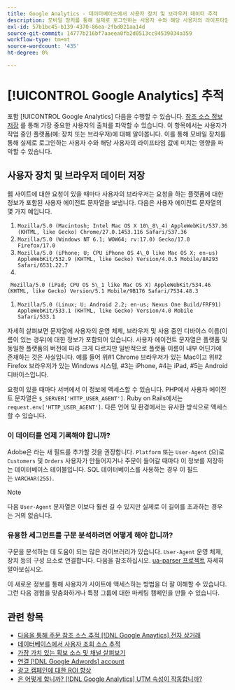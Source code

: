 ```yaml
---
title: Google Analytics - 데이터베이스에서 사용자 장치 및 브라우저 데이터 추적
description: 모바일 장치를 통해 실제로 로그인하는 사용자 수와 해당 사용자의 라이프타임 값에 영향을 미치는 방법에 대해 알아봅니다.
exl-id: 57b1bc45-b139-4370-86ea-2fbd021aa14d
source-git-commit: 14777b216bf7aaeea0fb2d0513cc94539034a359
workflow-type: tm+mt
source-wordcount: '435'
ht-degree: 0%

---
```


# [!UICONTROL Google Analytics] 추적

포함 [!UICONTROL Google Analytics] 다음을 수행할 수 있습니다. [참조 소스 정보 저장](../analysis/google-track-user-acq.md) 를 통해 가장 중요한 사용자의 출처를 파악할 수 있습니다. 이 항목에서는 사용자가 작업 중인 플랫폼(예: 장치 또는 브라우저)에 대해 알아봅니다. 이를 통해 모바일 장치를 통해 실제로 로그인하는 사용자 수와 해당 사용자의 라이프타임 값에 미치는 영향을 파악할 수 있습니다.

## 사용자 장치 및 브라우저 데이터 저장

웹 사이트에 대한 요청이 있을 때마다 사용자의 브라우저는 요청을 하는 플랫폼에 대한 정보가 포함된 사용자 에이전트 문자열을 보냅니다. 다음은 사용자 에이전트 문자열의 몇 가지 예입니다.

1. `Mozilla/5.0 (Macintosh; Intel Mac OS X 10\_8\_4) AppleWebKit/537.36 (KHTML, like Gecko) Chrome/27.0.1453.116 Safari/537.36`
1. `Mozilla/5.0 (Windows NT 6.1; WOW64; rv:17.0) Gecko/17.0 Firefox/17.0`
1. `Mozilla/5.0 (iPhone; U; CPU iPhone OS 4\_0 like Mac OS X; en-us) AppleWebKit/532.9 (KHTML, like Gecko) Version/4.0.5 Mobile/8A293 Safari/6531.22.7`
1.
` Mozilla/5.0 (iPad; CPU OS 5\_1 like Mac OS X) AppleWebKit/534.46 (KHTML, like Gecko) Version/5.1 Mobile/9B176 Safari/7534.48.3`
1. `Mozilla/5.0 (Linux; U; Android 2.2; en-us; Nexus One Build/FRF91) AppleWebKit/533.1 (KHTML, like Gecko) Version/4.0 Mobile Safari/533.1`

자세히 살펴보면 문자열에 사용자의 운영 체제, 브라우저 및 사용 중인 디바이스 이름(이름이 있는 경우)에 대한 정보가 포함되어 있습니다. 사용자 에이전트 문자열은 플랫폼 및 동일한 플랫폼의 버전에 따라 크게 다르지만 일반적으로 플랫폼 이름이 내부 어딘가에 존재하는 것은 사실입니다. 예를 들어 위#1 Chrome 브라우저가 있는 Mac이고 위#2 Firefox 브라우저가 있는 Windows 시스템, #3는 iPhone, #4는 iPad, #5는 Android 디바이스입니다.

요청이 있을 때마다 서버에서 이 정보에 액세스할 수 있습니다. PHP에서 사용자 에이전트 문자열은 `$_SERVER['HTTP_USER_AGENT']`. Ruby on Rails에서는 `request.env['HTTP_USER_AGENT']`. 다른 언어 및 환경에서는 유사한 방식으로 액세스할 수 있습니다.

### 이 데이터를 언제 기록해야 합니까?

Adobe은 라는 새 필드를 추가할 것을 권장합니다. `Platform` 또는 `User-Agent` (으)로 `Customers` 및 `Orders` 사용자가 만들어지거나 주문이 들어갈 때마다 이 정보를 저장하는 데이터베이스 테이블입니다. SQL 데이터베이스를 사용하는 경우 이 필드는 `VARCHAR(255)`. 

>[!NOTE]
>
>다음 `User-Agent` 문자열은 이보다 훨씬 길 수 있지만 실제로 이 길이를 초과하는 경우는 거의 없습니다.

### 유용한 세그먼트를 구문 분석하려면 어떻게 해야 합니까?

구문을 분석하는 데 도움이 되는 많은 라이브러리가 있습니다. `User-Agent` 운영 체제, 장치 등의 구성 요소로 연결합니다. 다음을 참조하십시오. [ua-parser 프로젝트](https://github.com/tobie/ua-parser) 자세히 알아보십시오.

이 새로운 정보를 통해 사용자가 사이트에 액세스하는 방법을 더 잘 이해할 수 있습니다. 그런 다음 경험을 맞춤화하거나 특정 그룹에 대한 마케팅 캠페인을 만들 수 있습니다.

## 관련 항목

* [다음을 통해 주문 참조 소스 추적 [!DNL Google Anaytics] 전자 상거래](../importing-data/integrations/google-ecommerce.md)
* [데이터베이스에서 사용자 조회 소스 추적](../analysis/google-track-user-acq.md)
* [가장 가치 있는 확보 소스 및 채널 살펴보기](../analysis/most-value-source-channel.md)
* [연결 [!DNL Google Adwords] account](../importing-data/integrations/google-adwords.md)
* [광고 캠페인에 대한 ROI 향상](../analysis/roi-ad-camp.md)
* [은 어떻게 합니까? [!DNL Google Analytics] UTM 속성이 작동합니까?](../analysis/utm-attributes.md)

